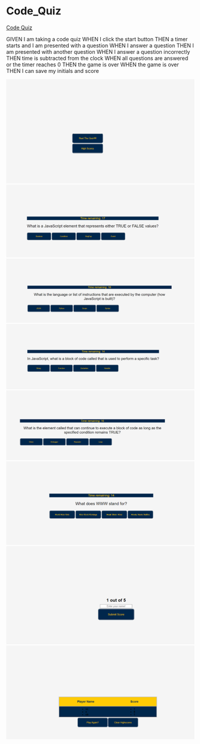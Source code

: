 # Code_Quiz

<a href="https://cburnside1385.github.io/Code_Quiz/" target="_blank">Code Quiz</a>



GIVEN I am taking a code quiz
WHEN I click the start button
THEN a timer starts and I am presented with a question
WHEN I answer a question
THEN I am presented with another question
WHEN I answer a question incorrectly
THEN time is subtracted from the clock
WHEN all questions are answered or the timer reaches 0
THEN the game is over
WHEN the game is over
THEN I can save my initials and score





<img src="./Images/Code_Quiz1.PNG" alt="Alt text" title="Start">
<img src="./Images/Code_Quiz2.PNG" alt="Alt text" title="Q1">
<img src="./Images/Code_Quiz3.PNG" alt="Alt text" title="Q2">
<img src="./Images/Code_Quiz4.PNG" alt="Alt text" title="Q3">
<img src="./Images/Code_Quiz5.PNG" alt="Alt text" title="Q4">

<img src="./Images/Code_Quiz6.PNG" alt="Alt text" title="Q5">
<img src="./Images/Code_Quiz7.PNG" alt="Alt text" title="Q6">
<img src="./Images/Code_Quiz8.PNG" alt="Alt text" title="highScores">
